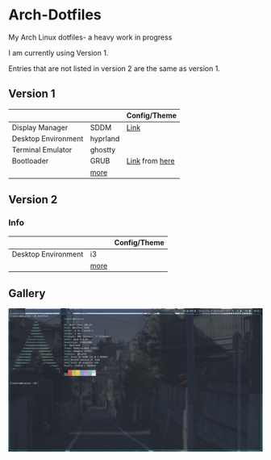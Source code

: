 # Arch-Dotfiles
My Arch Linux dotfiles-
a heavy work in progress

I am currently using Version 1.

Entries that are not listed in version 2 are the same as version 1.

## Version 1
|     |  | Config/Theme|
| -------- | ------- |- |
| Display Manager  | SDDM    | [Link](https://github.com/Keyitdev/sddm-astronaut-theme/tree/master)|
| Desktop Environment | hyprland     | |
| Terminal Emulator    | ghostty    | |
| Bootloader    | GRUB    | [Link](https://github.com/krypciak/crossgrub) from [here](https://github.com/jacksaur/Gorgeous-GRUB) |
|     | [more](./version1.md)    | |

## Version 2
### Info
|     |  | Config/Theme|
| -------- | ------- | - |
| Desktop Environment | i3     | |
|  | [more](./version2.md)     | |

## Gallery
![Screenshot](/gallery/2025-04-13_09-52.png)